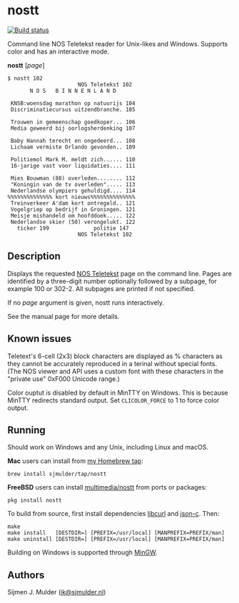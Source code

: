 nostt
=====

[![Build status](
 https://travis-ci.org/sjmulder/nostt.svg)](
 https://travis-ci.org/sjmulder/nostt)

Command line NOS Teletekst reader for Unix-likes and Windows. Supports
color and has an interactive mode.

**nostt** [*page*]

    $ nostt 102
                          NOS Teletekst 102 
           N O S   B I N N E N L A N D      
                                            
     KNSB:woensdag marathon op natuurijs 104
     Discriminatiecursus uitzendbranche. 105
                                            
     Trouwen in gemeenschap goedkoper... 106
     Media geweerd bij oorlogsherdenking 107
                                            
     Baby Hannah terecht en ongedeerd... 108
     Lichaam vermiste Orlando gevonden.. 109
                                            
     Politiemol Mark M. meldt zich...... 110
     16-jarige vast voor liquidaties.... 111
                                            
     Mies Bouwman (88) overleden........ 112
     "Koningin van de tv overleden"..... 113
     Nederlandse olympiers gehuldigd.... 114
    %%%%%%%%%%%%%% kort nieuws%%%%%%%%%%%%%%
     Treinverkeer A'dam kort ontregeld.. 121
     Vogelgriep op bedrijf in Groningen. 121
     Meisje mishandeld om hoofddoek..... 122
     Nederlandse skier (50) verongelukt. 122
       ticker 199              politie 147  
                          NOS Teletekst 102 

Description
-----------
Displays the requested [NOS Teletekst](https://nos.nl/teletekst) page on
the command line. Pages are identified by a three-digit number
optionally followed by a subpage, for example 100 or 302-2. All subpages
are printed if not specified.

If no *page* argument is given, nostt runs interactively.

See the manual page for more details.

Known issues
------------
Teletext's 6-cell (2x3) block characters are displayed as % characters
as they cannot be accurately reproduced in a terinal without special
fonts.  (The NOS viewer and API uses a custom font with these characters
in the "private use" 0xF000 Unicode range.)

Color ouptut is disabled by default in MinTTY on Windows. This is
because MinTTY redirects standard output. Set `CLICOLOR_FORCE` to 1 to
force color output.

Running
-------
Should work on Windows and any Unix, including Linux and macOS.

**Mac** users can install from
[my Homebrew tap](https://github.com/sjmulder/homebrew-tap):

    brew install sjmulder/tap/nostt

**FreeBSD** users can install
[multimedia/nostt](https://www.freshports.org/multimedia/nostt/)
from ports or packages:

    pkg install nostt

To build from source, first install dependencies
[libcurl](https://curl.haxx.se/libcurl/) and
[json-c](https://github.com/json-c/json-c). Then:

    make
    make install   [DESTDIR=] [PREFIX=/usr/local] [MANPREFIX=PREFIX/man]
    make uninstall [DESTDIR=] [PREFIX=/usr/local] [MANPREFIX=PREFIX/man]

Building on Windows is supported through
[MinGW](http://mingw-w64.org/doku.php).

Authors
-------
Sijmen J. Mulder (<ik@sjmulder.nl>)
